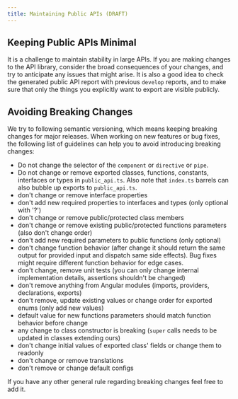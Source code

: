 ```yaml
---
title: Maintaining Public APIs (DRAFT)
---
```


## Keeping Public APIs Minimal

It is a challenge to maintain stability in large APIs. If you are making changes to the API library, consider the broad consequences of your changes, and try to anticipate any issues that might arise. It is also a good idea to check the generated public API report with previous `develop` reports, and to make sure that only the things you explicitly want to export are visible publicly.

## Avoiding Breaking Changes

We try to following semantic versioning, which means keeping breaking changes for major releases. When working on new features or bug fixes, the following list of guidelines can help you to avoid introducing breaking changes:

- Do not change the selector of the `component` or `directive` or `pipe`.
- Do not change or remove exported classes, functions, constants, interfaces or types in `public_api.ts`. Also note that `index.ts` barrels can also bubble up exports to `public_api.ts`.
- don't change or remove interface properties
- don't add new required properties to interfaces and types (only optional with '?')
- don't change or remove public/protected class members
- don't change or remove existing public/protected functions parameters (also don't change order)
- don't add new required parameters to public functions (only optional)
- don't change function behavior (after change it should return the same output for provided input and dispatch same side effects). Bug fixes might require different function behavior for edge cases.
- don't change, remove unit tests (you can only change internal implementation details, assertions shouldn't be changed)
- don't remove anything from Angular modules (imports, providers, declarations, exports)
- don't remove, update existing values or change order for exported enums (only add new values)
- default value for new functions parameters should match function behavior before change
- any change to class constructor is breaking (`super` calls needs to be updated in classes extending ours)
- don't change initial values of exported class' fields or change them to readonly
- don't change or remove translations
- don't remove or change default configs

If you have any other general rule regarding breaking changes feel free to add it.
